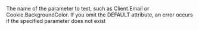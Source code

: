 The name of the parameter to test, such as Client.Email or Cookie.BackgroundColor. If
		you omit the DEFAULT attribute, an error occurs if the specified parameter does not exist